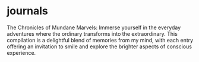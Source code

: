 # journals
The Chronicles of Mundane Marvels: Immerse yourself in the everyday adventures where the ordinary transforms into the extraordinary. This compilation is a delightful blend of memories from my mind, with each entry offering an invitation to smile and explore the brighter aspects of conscious experience.
